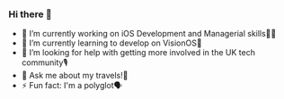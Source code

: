 ### Hi there 👋

- 🔭 I’m currently working on iOS Development and Managerial skills🧑‍💻
- 🌱 I’m currently learning to develop on VisionOS🥽
- 🤔 I’m looking for help with getting more involved in the UK tech community🎙
- 💬 Ask me about my travels!🛫
- ⚡ Fun fact: I'm a polyglot🗣

